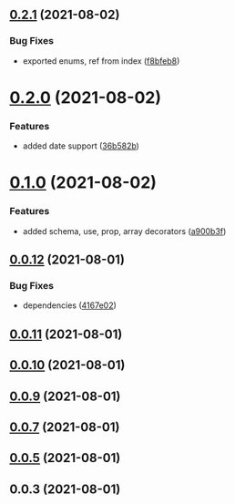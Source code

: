 ## [0.2.1](https://github.com/GiovanniCardamone/class-schema/compare/v0.2.0...v0.2.1) (2021-08-02)


### Bug Fixes

* exported enums, ref from index ([f8bfeb8](https://github.com/GiovanniCardamone/class-schema/commit/f8bfeb8f99de7b0e817dd00a17e05f43a82778b5))



# [0.2.0](https://github.com/GiovanniCardamone/class-schema/compare/v0.1.0...v0.2.0) (2021-08-02)


### Features

* added date support ([36b582b](https://github.com/GiovanniCardamone/class-schema/commit/36b582b3d1c0b8bfb00156dbe99dc007f30da31a))



# [0.1.0](https://github.com/GiovanniCardamone/class-schema/compare/v0.0.12...v0.1.0) (2021-08-02)


### Features

* added schema, use, prop, array decorators ([a900b3f](https://github.com/GiovanniCardamone/class-schema/commit/a900b3f97d1ce13035d33bdf45c778db221f3890))



## [0.0.12](https://github.com/GiovanniCardamone/class-schema/compare/v0.0.11...v0.0.12) (2021-08-01)


### Bug Fixes

* dependencies ([4167e02](https://github.com/GiovanniCardamone/class-schema/commit/4167e0291a6e884a7cbc68f6e0966d50a7ad243f))



## [0.0.11](https://github.com/GiovanniCardamone/class-schema/compare/v0.0.10...v0.0.11) (2021-08-01)



## [0.0.10](https://github.com/GiovanniCardamone/class-schema/compare/v0.0.9...v0.0.10) (2021-08-01)



## [0.0.9](https://github.com/GiovanniCardamone/class-schema/compare/v0.0.7...v0.0.9) (2021-08-01)



## [0.0.7](https://github.com/GiovanniCardamone/class-schema/compare/v0.0.5...v0.0.7) (2021-08-01)



## [0.0.5](https://github.com/GiovanniCardamone/class-schema/compare/v0.0.3...v0.0.5) (2021-08-01)



## 0.0.3 (2021-08-01)




